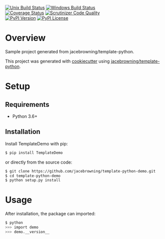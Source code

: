 [![Unix Build Status](https://img.shields.io/travis/jacebrowning/template-python-demo/master.svg?label=unix)](https://travis-ci.org/jacebrowning/template-python-demo)
[![Windows Build Status](https://img.shields.io/appveyor/ci/jacebrowning/template-python-demo/master.svg?label=window)](https://ci.appveyor.com/project/jacebrowning/template-python-demo)<br>
[![Coverage Status](https://img.shields.io/coveralls/jacebrowning/template-python-demo/master.svg)](https://coveralls.io/r/jacebrowning/template-python-demo)
[![Scrutinizer Code Quality](https://img.shields.io/scrutinizer/g/jacebrowning/template-python-demo.svg)](https://scrutinizer-ci.com/g/jacebrowning/template-python-demo/?branch=master)
<br>
[![PyPI Version](https://img.shields.io/pypi/v/TemplateDemo.svg)](https://pypi.org/project/TemplateDemo)
[![PyPI License](https://img.shields.io/pypi/l/TemplateDemo.svg)](https://pypi.org/project/TemplateDemo)

# Overview

Sample project generated from jacebrowning/template-python.

This project was generated with [cookiecutter](https://github.com/audreyr/cookiecutter) using [jacebrowning/template-python](https://github.com/jacebrowning/template-python).

# Setup

## Requirements

* Python 3.6+

## Installation

Install TemplateDemo with pip:

```sh
$ pip install TemplateDemo
```

or directly from the source code:

```sh
$ git clone https://github.com/jacebrowning/template-python-demo.git
$ cd template-python-demo
$ python setup.py install
```

# Usage

After installation, the package can imported:

```sh
$ python
>>> import demo
>>> demo.__version__
```
